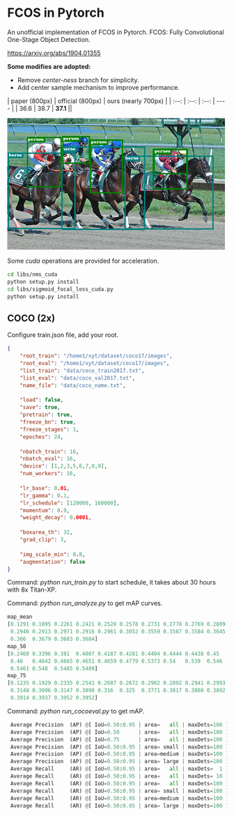 # FCOS in Pytorch

An unofficial implementation of FCOS in Pytorch. 
FCOS: Fully Convolutional One-Stage Object Detection.

https://arxiv.org/abs/1904.01355

**Some modifies are adopted:**

- Remove *center-ness* branch for simplicity.
- Add center sample mechanism to improve performance.

| paper (800px) | official (800px) | ours (nearly 700px) |
| :--: | :--: | :--: | ---- |
| 36.6 | 38.7 | **37.1** ||

![](images/pred_demo.bmp)


Some *cuda* operations are provided for acceleration. 

```bash
cd libs/nms_cuda
python setup.py install
cd libs/sigmoid_focal_loss_cuda.py
python setup.py install
```

## COCO (2x)

Configure train.json file, add your root. 

```json
{
    "root_train": "/home1/xyt/dataset/coco17/images",
    "root_eval": "/home1/xyt/dataset/coco17/images",
    "list_train": "data/coco_train2017.txt",
    "list_eval": "data/coco_val2017.txt",
    "name_file": "data/coco_name.txt",

    "load": false,
    "save": true,
    "pretrain": true,
    "freeze_bn": true,
    "freeze_stages": 1,
    "epoches": 24,

    "nbatch_train": 16,
    "nbatch_eval": 16,
    "device": [1,2,3,5,6,7,8,9],
    "num_workers": 16,
    
    "lr_base": 0.01,
    "lr_gamma": 0.1,
    "lr_schedule": [120000, 160000],
    "momentum": 0.9,
    "weight_decay": 0.0001,

    "boxarea_th": 32,
    "grad_clip": 3,
    
    "img_scale_min": 0.8,
    "augmentation": false
}
```

Command: *python run_train.py*  to start schedule, it takes about 30 hours with 8x Titan-XP.

Command: *python run_analyze.py*  to get mAP curves.

```python
map_mean
[0.1291 0.1895 0.2261 0.2421 0.2528 0.2578 0.2731 0.2778 0.2769 0.2809
 0.2946 0.2913 0.2971 0.2916 0.2961 0.3052 0.3559 0.3587 0.3584 0.3645
 0.366  0.3679 0.3683 0.3684]
map_50
[0.2468 0.3396 0.381  0.4007 0.4187 0.4281 0.4404 0.4444 0.4438 0.45
 0.46   0.4642 0.4665 0.4651 0.4659 0.4779 0.5373 0.54   0.539  0.546
 0.5461 0.548  0.5485 0.5489]
map_75
[0.1235 0.1929 0.2335 0.2541 0.2687 0.2672 0.2902 0.2892 0.2941 0.2993
 0.3148 0.3096 0.3147 0.3098 0.316  0.325  0.3771 0.3817 0.3808 0.3892
 0.3914 0.3937 0.3952 0.3952]
```

Command: *python run_cocoeval.py*  to get mAP.

```python
 Average Precision  (AP) @[ IoU=0.50:0.95 | area=   all | maxDets=100 ] = 0.371
 Average Precision  (AP) @[ IoU=0.50      | area=   all | maxDets=100 ] = 0.554
 Average Precision  (AP) @[ IoU=0.75      | area=   all | maxDets=100 ] = 0.397
 Average Precision  (AP) @[ IoU=0.50:0.95 | area= small | maxDets=100 ] = 0.198
 Average Precision  (AP) @[ IoU=0.50:0.95 | area=medium | maxDets=100 ] = 0.408
 Average Precision  (AP) @[ IoU=0.50:0.95 | area= large | maxDets=100 ] = 0.483
 Average Recall     (AR) @[ IoU=0.50:0.95 | area=   all | maxDets=  1 ] = 0.302
 Average Recall     (AR) @[ IoU=0.50:0.95 | area=   all | maxDets= 10 ] = 0.481
 Average Recall     (AR) @[ IoU=0.50:0.95 | area=   all | maxDets=100 ] = 0.524
 Average Recall     (AR) @[ IoU=0.50:0.95 | area= small | maxDets=100 ] = 0.328
 Average Recall     (AR) @[ IoU=0.50:0.95 | area=medium | maxDets=100 ] = 0.573
 Average Recall     (AR) @[ IoU=0.50:0.95 | area= large | maxDets=100 ] = 0.630
```
